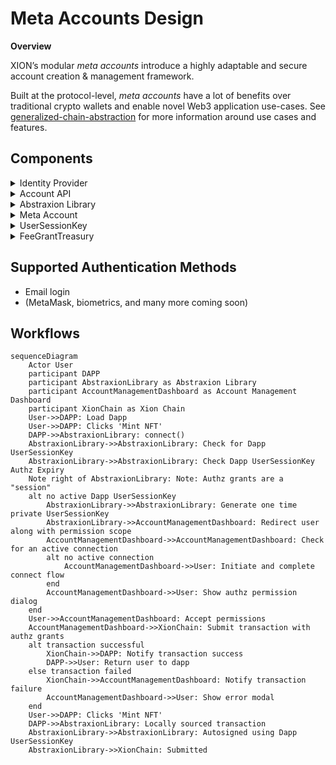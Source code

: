 # Meta Accounts Design

**Overview**

XION’s modular _meta accounts_ introduce a highly adaptable and secure account creation & management framework.

Built at the protocol-level, _meta accounts_ have a lot of benefits over traditional crypto wallets and enable novel Web3 application use-cases. See [generalized-chain-abstraction](../../../learn/learn-about-xion/generalized-chain-abstraction/ "mention") for more information around use cases and features.

## Components

<details>

<summary>Identity Provider</summary>

In the case of social login an identity provider is used to handle the confirmation of identity.

</details>

<details>

<summary>Account API</summary>

A set of services used to assist and sponsor new meta account creation.&#x20;

</details>

<details>

<summary>Abstraxion Library</summary>

This frontend library aids in integration with your react front end.

See the [repo](https://github.com/burnt-labs/xion.js)

</details>

<details>

<summary>Meta Account</summary>

This contract along with a custom XION module represent the core of the meta account functionality.

See the [repo](https://github.com/burnt-labs/contracts)

</details>

<details>

<summary>UserSessionKey</summary>

The temporary key generated on the DAPP side which is granted ContractExecutionAuthorization by the user's Meta Account on a temporary basis.

</details>

<details>

<summary>FeeGrantTreasury</summary>

A account a dapp may use to sponsor transactions submitted by the UserSessionKey.

</details>

## Supported Authentication Methods

* Email login
* (MetaMask, biometrics, and many more coming soon)

## Workflows



```mermaid
sequenceDiagram
    Actor User
    participant DAPP
    participant AbstraxionLibrary as Abstraxion Library
    participant AccountManagementDashboard as Account Management Dashboard
    participant XionChain as Xion Chain
    User->>DAPP: Load Dapp
    User->>DAPP: Clicks 'Mint NFT'
    DAPP->>AbstraxionLibrary: connect()
    AbstraxionLibrary->>AbstraxionLibrary: Check for Dapp UserSessionKey 
    AbstraxionLibrary->>AbstraxionLibrary: Check Dapp UserSessionKey Authz Expiry
    Note right of AbstraxionLibrary: Note: Authz grants are a "session"
    alt no active Dapp UserSessionKey
        AbstraxionLibrary->>AbstraxionLibrary: Generate one time private UserSessionKey
        AbstraxionLibrary->>AccountManagementDashboard: Redirect user along with permission scope 
        AccountManagementDashboard->>AccountManagementDashboard: Check for an active connection
        alt no active connection
            AccountManagementDashboard->>User: Initiate and complete connect flow
        end
        AccountManagementDashboard->>User: Show authz permission dialog
    end
    User->>AccountManagementDashboard: Accept permissions
    AccountManagementDashboard->>XionChain: Submit transaction with authz grants
    alt transaction successful
        XionChain->>DAPP: Notify transaction success
        DAPP->>User: Return user to dapp
    else transaction failed
        XionChain->>AccountManagementDashboard: Notify transaction failure
        AccountManagementDashboard->>User: Show error modal
    end
    User->>DAPP: Clicks 'Mint NFT'
    DAPP->>AbstraxionLibrary: Locally sourced transaction
    AbstraxionLibrary->>AbstraxionLibrary: Autosigned using Dapp UserSessionKey  
    AbstraxionLibrary->>XionChain: Submitted 
```



